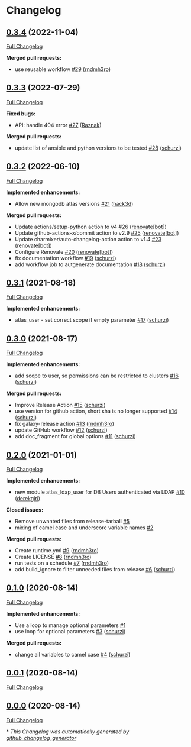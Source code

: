# Changelog

## [0.3.4](https://github.com/T-Systems-MMS/ansible-collection-mongodb-atlas/tree/0.3.4) (2022-11-04)

[Full Changelog](https://github.com/T-Systems-MMS/ansible-collection-mongodb-atlas/compare/0.3.3...0.3.4)

**Merged pull requests:**

- use reusable workflow [\#29](https://github.com/T-Systems-MMS/ansible-collection-mongodb-atlas/pull/29) ([rndmh3ro](https://github.com/rndmh3ro))

## [0.3.3](https://github.com/T-Systems-MMS/ansible-collection-mongodb-atlas/tree/0.3.3) (2022-07-29)

[Full Changelog](https://github.com/T-Systems-MMS/ansible-collection-mongodb-atlas/compare/0.3.2...0.3.3)

**Fixed bugs:**

- API: handle 404 error [\#27](https://github.com/T-Systems-MMS/ansible-collection-mongodb-atlas/pull/27) ([Raznak](https://github.com/Raznak))

**Merged pull requests:**

- update list of ansible and python versions to be tested [\#28](https://github.com/T-Systems-MMS/ansible-collection-mongodb-atlas/pull/28) ([schurzi](https://github.com/schurzi))

## [0.3.2](https://github.com/T-Systems-MMS/ansible-collection-mongodb-atlas/tree/0.3.2) (2022-06-10)

[Full Changelog](https://github.com/T-Systems-MMS/ansible-collection-mongodb-atlas/compare/0.3.1...0.3.2)

**Implemented enhancements:**

- Allow new mongodb atlas versions [\#21](https://github.com/T-Systems-MMS/ansible-collection-mongodb-atlas/pull/21) ([hack3d](https://github.com/hack3d))

**Merged pull requests:**

- Update actions/setup-python action to v4 [\#26](https://github.com/T-Systems-MMS/ansible-collection-mongodb-atlas/pull/26) ([renovate[bot]](https://github.com/apps/renovate))
- Update github-actions-x/commit action to v2.9 [\#25](https://github.com/T-Systems-MMS/ansible-collection-mongodb-atlas/pull/25) ([renovate[bot]](https://github.com/apps/renovate))
- Update charmixer/auto-changelog-action action to v1.4 [\#23](https://github.com/T-Systems-MMS/ansible-collection-mongodb-atlas/pull/23) ([renovate[bot]](https://github.com/apps/renovate))
- Configure Renovate [\#20](https://github.com/T-Systems-MMS/ansible-collection-mongodb-atlas/pull/20) ([renovate[bot]](https://github.com/apps/renovate))
- fix documentation workflow [\#19](https://github.com/T-Systems-MMS/ansible-collection-mongodb-atlas/pull/19) ([schurzi](https://github.com/schurzi))
- add workflow job to autgenerate documentation [\#18](https://github.com/T-Systems-MMS/ansible-collection-mongodb-atlas/pull/18) ([schurzi](https://github.com/schurzi))

## [0.3.1](https://github.com/T-Systems-MMS/ansible-collection-mongodb-atlas/tree/0.3.1) (2021-08-18)

[Full Changelog](https://github.com/T-Systems-MMS/ansible-collection-mongodb-atlas/compare/0.3.0...0.3.1)

**Implemented enhancements:**

- atlas\_user - set correct scope if empty parameter  [\#17](https://github.com/T-Systems-MMS/ansible-collection-mongodb-atlas/pull/17) ([schurzi](https://github.com/schurzi))

## [0.3.0](https://github.com/T-Systems-MMS/ansible-collection-mongodb-atlas/tree/0.3.0) (2021-08-17)

[Full Changelog](https://github.com/T-Systems-MMS/ansible-collection-mongodb-atlas/compare/0.2.0...0.3.0)

**Implemented enhancements:**

- add scope to user, so permissions can be restricted to clusters [\#16](https://github.com/T-Systems-MMS/ansible-collection-mongodb-atlas/pull/16) ([schurzi](https://github.com/schurzi))

**Merged pull requests:**

- Improve Release Action [\#15](https://github.com/T-Systems-MMS/ansible-collection-mongodb-atlas/pull/15) ([schurzi](https://github.com/schurzi))
- use version for github action, short sha is no longer supported [\#14](https://github.com/T-Systems-MMS/ansible-collection-mongodb-atlas/pull/14) ([schurzi](https://github.com/schurzi))
- fix galaxy-release action [\#13](https://github.com/T-Systems-MMS/ansible-collection-mongodb-atlas/pull/13) ([rndmh3ro](https://github.com/rndmh3ro))
- update GitHub workflow [\#12](https://github.com/T-Systems-MMS/ansible-collection-mongodb-atlas/pull/12) ([schurzi](https://github.com/schurzi))
- add doc\_fragment for global options [\#11](https://github.com/T-Systems-MMS/ansible-collection-mongodb-atlas/pull/11) ([schurzi](https://github.com/schurzi))

## [0.2.0](https://github.com/T-Systems-MMS/ansible-collection-mongodb-atlas/tree/0.2.0) (2021-01-01)

[Full Changelog](https://github.com/T-Systems-MMS/ansible-collection-mongodb-atlas/compare/0.1.0...0.2.0)

**Implemented enhancements:**

- new module atlas\_ldap\_user for DB Users authenticated via LDAP [\#10](https://github.com/T-Systems-MMS/ansible-collection-mongodb-atlas/pull/10) ([derekgiri](https://github.com/derekgiri))

**Closed issues:**

- Remove unwanted files from release-tarball  [\#5](https://github.com/T-Systems-MMS/ansible-collection-mongodb-atlas/issues/5)
- mixing of camel case and underscore variable names [\#2](https://github.com/T-Systems-MMS/ansible-collection-mongodb-atlas/issues/2)

**Merged pull requests:**

- Create runtime.yml [\#9](https://github.com/T-Systems-MMS/ansible-collection-mongodb-atlas/pull/9) ([rndmh3ro](https://github.com/rndmh3ro))
- Create LICENSE [\#8](https://github.com/T-Systems-MMS/ansible-collection-mongodb-atlas/pull/8) ([rndmh3ro](https://github.com/rndmh3ro))
- run tests on a schedule [\#7](https://github.com/T-Systems-MMS/ansible-collection-mongodb-atlas/pull/7) ([rndmh3ro](https://github.com/rndmh3ro))
- add build\_ignore to filter unneeded files from release [\#6](https://github.com/T-Systems-MMS/ansible-collection-mongodb-atlas/pull/6) ([schurzi](https://github.com/schurzi))

## [0.1.0](https://github.com/T-Systems-MMS/ansible-collection-mongodb-atlas/tree/0.1.0) (2020-08-14)

[Full Changelog](https://github.com/T-Systems-MMS/ansible-collection-mongodb-atlas/compare/0.0.1...0.1.0)

**Implemented enhancements:**

- Use a loop to manage optional parameters [\#1](https://github.com/T-Systems-MMS/ansible-collection-mongodb-atlas/issues/1)
- use loop for optional parameters [\#3](https://github.com/T-Systems-MMS/ansible-collection-mongodb-atlas/pull/3) ([schurzi](https://github.com/schurzi))

**Merged pull requests:**

- change all variables to camel case [\#4](https://github.com/T-Systems-MMS/ansible-collection-mongodb-atlas/pull/4) ([schurzi](https://github.com/schurzi))

## [0.0.1](https://github.com/T-Systems-MMS/ansible-collection-mongodb-atlas/tree/0.0.1) (2020-08-14)

[Full Changelog](https://github.com/T-Systems-MMS/ansible-collection-mongodb-atlas/compare/0.0.0...0.0.1)

## [0.0.0](https://github.com/T-Systems-MMS/ansible-collection-mongodb-atlas/tree/0.0.0) (2020-08-14)

[Full Changelog](https://github.com/T-Systems-MMS/ansible-collection-mongodb-atlas/compare/bcc2143900b453d307cab84cc0547804c0492570...0.0.0)



\* *This Changelog was automatically generated by [github_changelog_generator](https://github.com/github-changelog-generator/github-changelog-generator)*
